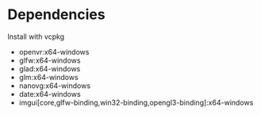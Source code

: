 # Dependencies
Install with vcpkg
- openvr:x64-windows
- glfw:x64-windows
- glad:x64-windows
- glm:x64-windows
- nanovg:x64-windows
- date:x64-windows
- imgui[core,glfw-binding,win32-binding,opengl3-binding]:x64-windows